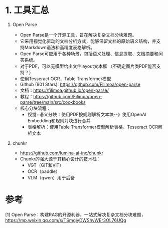 # 1. 工具汇总

1. Open Parse
   - Open Parse是一个开源工具，旨在解决复杂文档分块难题。
   - 它采用视觉化驱动的文档分析方式，能够保留文档的原始语义结构，并支持Markdown语法和高精度表格解析。
   - Open Parse可应用于各种场景，包括语义处理、信息提取、文档摘要和问答系统。
   - 对于PDF，可以无模型给出文件layout文本框 （不确定图片类PDF能否支持？）
   - 使用Tesseract OCR，Table Transformer模型
   - Github (801 Stars): https://github.com/Filimoa/open-parse
   - 文档：https://filimoa.github.io/open-parse/
   - 教程：https://github.com/Filimoa/open-parse/tree/main/src/cookbooks
   - 核心分块流程：
     - 视觉+语义分块：使用PDF按规则解析文本块--》使用OpenAI Embedding和规则对块进行合并
     - 表格解析：使用Table Transformer模型解析表格，Tesseract OCR解析文本

2. chunkr
   - https://github.com/lumina-ai-inc/chunkr
   - Chunkr的强大源于其精心设计的技术栈：
      - VGT（GiT和ViT）
      - OCR（paddle）
      - VLM（qwen）用于后备
   
# 参考

[1] Open Parse：构建RAG的开源利器，一站式解决复杂文档分块难题，https://mp.weixin.qq.com/s/TSmgiyDWShvWEr3OL76UQg